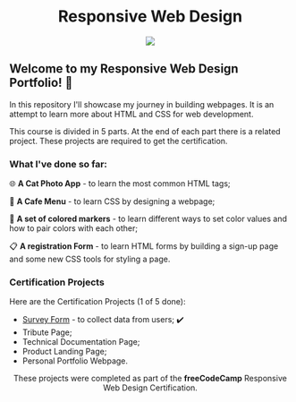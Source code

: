 <div align="center">

# Responsive Web Design </div>

<p align="center">
  <a href="https://skillicons.dev">
    <img src="https://skillicons.dev/icons?i=html,css" />
  </a>
</p>


## Welcome to my Responsive Web Design Portfolio! 🚀

In this repository I'll showcase my journey in building webpages. It is an attempt to learn more about HTML and CSS for web development.

This course is divided in 5 parts. At the end of each part there is a related project. These projects are required to get the certification.


### What I've done so far:

🌐 **A Cat Photo App** - to learn the most common HTML tags;

🍰 **A Cafe Menu** - to learn CSS by designing a webpage;

🎨 **A set of colored markers** - to learn different ways to set color values and how to pair colors with each other;

📋 **A registration Form** - to learn HTML forms by building a sign-up page and some new CSS tools for styling a page.

### Certification Projects

Here are the Certification Projects (1 of 5 done):

* [Survey Form](https://github.com/ftomaz-c/freeCodeCamp/tree/main/Responsive%20Web%20Design/1.certification%20project) - to collect data from users; ✔️
* Tribute Page;
* Technical Documentation Page;
* Product Landing Page;
* Personal Portfolio Webpage.

<p align="center">These projects were completed as part of the <b>freeCodeCamp</b> Responsive Web Design Certification.</p>
